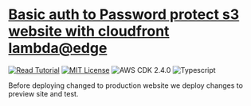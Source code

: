 # [Basic auth to Password protect s3 website with cloudfront lambda@edge](https://apoorv.blog/password-protect-s3-static-site/)

[![Read Tutorial](https://badgen.now.sh/badge/Read/Tutorial/purple)](https://apoorv.blog/password-protect-s3-static-site/)
[![MIT License](https://badgen.now.sh/badge/License/MIT/blue)](https://github.com/apoorvmote/cdk-examples/blob/master/License.md)
![AWS CDK 2.4.0](https://badgen.net/badge/aws-cdk/2.4.0/yellow)
![Typescript](https://badgen.net/badge/icon/typescript?icon=typescript&label)

Before deploying changed to production website we deploy changes to preview site and test.